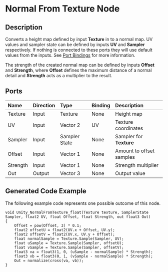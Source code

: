 # Normal From Texture Node

## Description

Converts a height map defined by input **Texture** in to a normal map. UV values and sampler state can be defined by inputs **UV** and **Sampler** respectively. If nothing is connected to these ports they will use default values from the inputs. See [Port Bindings](Port-Bindings.md) for more information.

The strength of the created normal map can be defined by inputs **Offset** and **Strength**, where **Offset** defines the maximum distance of a normal detail and **Strength** acts as a multiplier to the result.

## Ports

| Name        | Direction           | Type  | Binding | Description |
|:------------ |:-------------|:-----|:---|:---|
| Texture      | Input | Texture | None | Height map |
| UV      | Input | Vector 2 | UV | Texture coordinates |
| Sampler      | Input | Sampler State | None | Sampler for **Texture** |
| Offset      | Input | Vector 1 | None | Amount to offset samples |
| Strength      | Input | Vector 1 | None | Strength multiplier |
| Out | Output      |    Vector 3 | None | Output value |

## Generated Code Example

The following example code represents one possible outcome of this node.

```
void Unity_NormalFromTexture_float(Texture texture, SamplerState Sampler, float2 UV, float Offset, float Strength, out float3 Out)
{
    Offset = pow(Offset, 3) * 0.1;
    float2 offsetU = float2(UV.x + Offset, UV.y);
    float2 offsetV = float2(UV.x, UV.y + Offset);
    float normalSample = Texture.Sample(Sampler, UV);
    float uSample = Texture.Sample(Sampler, offsetU);
    float vSample = Texture.Sample(Sampler, offsetV);
    float3 va = float3(1, 0, (uSample - normalSample) * Strength);
    float3 vb = float3(0, 1, (vSample - normalSample) * Strength);
    Out = normalize(cross(va, vb));
}
```